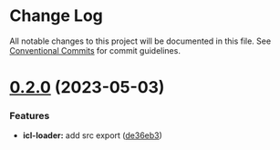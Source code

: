 # Change Log

All notable changes to this project will be documented in this file.
See [Conventional Commits](https://conventionalcommits.org) for commit guidelines.

# [0.2.0](https://github.com/manu-bujes/inari-kuro-turbo/compare/@inari/icl-loader@0.1.0...@inari/icl-loader@0.2.0) (2023-05-03)

### Features

- **icl-loader:** add src export ([de36eb3](https://github.com/manu-bujes/inari-kuro-turbo/commit/de36eb3acfc677c80630539db2fee309917a2714))
